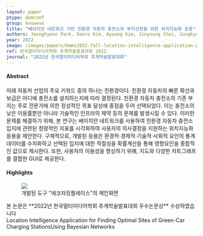 ```yaml
---
layout: paper
ptype: domconf
group: knowevo
title: "베이지안 네트워크 기반 친환경 자동차 충전소의 부지선정을 위한 위치지능화 응용"
authors: Jeonghyeon Park, Daero Kim, Ayoung Kim, Jinyoung Choi, Jungkyu Han, Sejin Chun  
year: 2022
image: /images/papers/kmms2022-fall-location-intelligence-application.png
ref: 한국멀티미디어학회 추계학술발표대회 2022.
journal: "2022년 한국멀티미디어학회 추계학술발표대회"
---
```


<h4><span class="badge badge-info">Abstract</span></h4>
미래 자동차 산업의 주요 키워드 중의 하나는 친환경이다. 친환경 자동차의 빠른 확산과 보급은 어디에 충전소를 설치하는지에 따라 결정된다.  친환경 자동차 충전소의 기존 부지는 주로 전문가에 의한 정성적인 목표 달성에 중점을 두어 선택되었다. 이는 충전소의 낮은 이용률뿐만 아니라 기술적인 인프라의 제약 등의 문제를 발생시킬 수 있다. 이러한 문제를 해결하기 위해, 본 연구는 베이지안 네트워크를 사용하여 친환경 자동차 충전소 입지에 관련된 정량적인 지표를 시각화하여 사용자의 의사결정을 지원하는 위치지능화 응용을 제안한다. 구체적으로, 개발된 응용은 환경적⋅경제적⋅기술적⋅사회적 요인의 통계 데이터를 수치화하고 선택된 입지에 대한 적절성을 확률계산을 통해 영향요인을 종합적인 값으로 제시한다. 또한, 사용자의 이용성을 향상하기 위해, 지도와 다양한 차트그래프를 결합한 GUI로 제공한다.

<h4><span class="badge badge-info">Highlights</span></h4>
<figure>
    <img class="pull-left pad-right media-object d-none d-sm-block" src="{{ page.image }}">
    <figcaption>개발된 도구 "에코차징플레이스"의 메인화면</figcaption>
</figure>

<div class="alert alert-primary" role="alert">
    본 논문은 **2022년 한국멀티미디어학회 추계학술발표대회 우수논문상** 수상하였습니다
</div>

<div class="alert alert-warning" role="alert">
   Location Intelligence Application for Finding Optimal Sites of Green-Car Charging StationsUsing Bayesian Networks
</div>